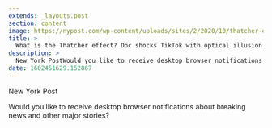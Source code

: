 ```yaml
--- 
extends: _layouts.post 
section: content 
image: https://nypost.com/wp-content/uploads/sites/2/2020/10/thatcher-effect-wp-thumb.jpg?quality=90&strip=all&w=1200 
title: > 
  What is the Thatcher effect? Doc shocks TikTok with optical illusion 
description: > 
  New York PostWould you like to receive desktop browser notifications about breaking news and other major stories? 
date: 1602451629.152867 
--- 
```

New York Post

Would you like to receive desktop browser notifications about breaking news and other major stories?